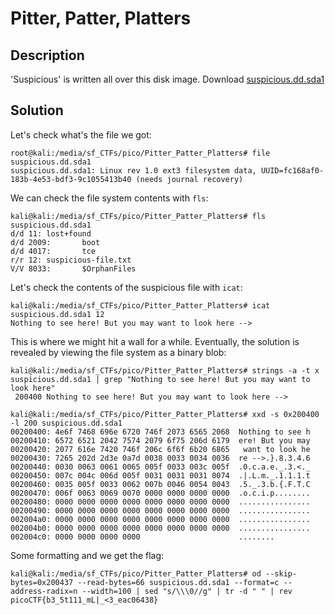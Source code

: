 # Pitter, Patter, Platters

## Description

'Suspicious' is written all over this disk image. Download [suspicious.dd.sda1](https://jupiter.challenges.picoctf.org/static/47f3cb40aed42fbd74fd644e11d08007/suspicious.dd.sda1)

## Solution

Let's check what's the file we got:

```console
root@kali:/media/sf_CTFs/pico/Pitter_Patter_Platters# file suspicious.dd.sda1
suspicious.dd.sda1: Linux rev 1.0 ext3 filesystem data, UUID=fc168af0-183b-4e53-bdf3-9c1055413b40 (needs journal recovery)
```

We can check the file system contents with `fls`:
```console
kali@kali:/media/sf_CTFs/pico/Pitter_Patter_Platters# fls suspicious.dd.sda1
d/d 11: lost+found
d/d 2009:       boot
d/d 4017:       tce
r/r 12: suspicious-file.txt
V/V 8033:       $OrphanFiles
```

Let's check the contents of the suspicious file with `icat`:
```console
kali@kali:/media/sf_CTFs/pico/Pitter_Patter_Platters# icat suspicious.dd.sda1 12
Nothing to see here! But you may want to look here -->
```

This is where we might hit a wall for a while. Eventually, the solution is revealed by viewing the file system as a binary blob:

```console
kali@kali:/media/sf_CTFs/pico/Pitter_Patter_Platters# strings -a -t x suspicious.dd.sda1 | grep "Nothing to see here! But you may want to look here"
 200400 Nothing to see here! But you may want to look here -->

kali@kali:/media/sf_CTFs/pico/Pitter_Patter_Platters# xxd -s 0x200400 -l 200 suspicious.dd.sda1
00200400: 4e6f 7468 696e 6720 746f 2073 6565 2068  Nothing to see h
00200410: 6572 6521 2042 7574 2079 6f75 206d 6179  ere! But you may
00200420: 2077 616e 7420 746f 206c 6f6f 6b20 6865   want to look he
00200430: 7265 202d 2d3e 0a7d 0038 0033 0034 0036  re -->.}.8.3.4.6
00200440: 0030 0063 0061 0065 005f 0033 003c 005f  .0.c.a.e._.3.<._
00200450: 007c 004c 006d 005f 0031 0031 0031 0074  .|.L.m._.1.1.1.t
00200460: 0035 005f 0033 0062 007b 0046 0054 0043  .5._.3.b.{.F.T.C
00200470: 006f 0063 0069 0070 0000 0000 0000 0000  .o.c.i.p........
00200480: 0000 0000 0000 0000 0000 0000 0000 0000  ................
00200490: 0000 0000 0000 0000 0000 0000 0000 0000  ................
002004a0: 0000 0000 0000 0000 0000 0000 0000 0000  ................
002004b0: 0000 0000 0000 0000 0000 0000 0000 0000  ................
002004c0: 0000 0000 0000 0000                      ........
```

Some formatting and we get the flag:

```console
kali@kali:/media/sf_CTFs/pico/Pitter_Patter_Platters# od --skip-bytes=0x200437 --read-bytes=66 suspicious.dd.sda1 --format=c --address-radix=n --width=100 | sed "s/\\\0//g" | tr -d " " | rev
picoCTF{b3_5t111_mL|_<3_eac06438}
```
